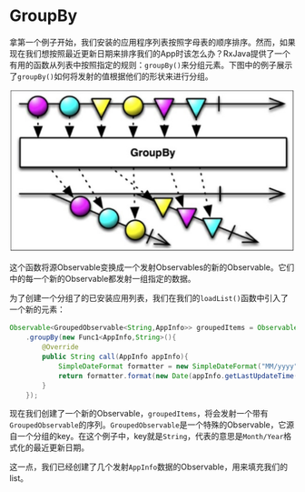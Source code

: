 # GroupBy

拿第一个例子开始，我们安装的应用程序列表按照字母表的顺序排序。然而，如果现在我们想按照最近更新日期来排序我们的App时该怎么办？RxJava提供了一个有用的函数从列表中按照指定的规则：`groupBy()`来分组元素。下图中的例子展示了`groupBy()`如何将发射的值根据他们的形状来进行分组。

![](chapter5_8.png)

这个函数将源Observable变换成一个发射Observables的新的Observable。它们中的每一个新的Observable都发射一组指定的数据。

为了创建一个分组了的已安装应用列表，我们在我们的`loadList()`函数中引入了一个新的元素：
```java
Observable<GroupedObservable<String,AppInfo>> groupedItems = Observable.from(apps)
    .groupBy(new Func1<AppInfo,String>(){
        @Override
        public String call(AppInfo appInfo){
            SimpleDateFormat formatter = new SimpleDateFormat("MM/yyyy");
            return formatter.format(new Date(appInfo.getLastUpdateTime()));
        }
    });
```
现在我们创建了一个新的Observable，`groupedItems`，将会发射一个带有`GroupedObservable`的序列。`GroupedObservable`是一个特殊的Observable，它源自一个分组的key。在这个例子中，key就是`String`，代表的意思是`Month/Year`格式化的最近更新日期。

这一点，我们已经创建了几个发射`AppInfo`数据的Observable，用来填充我们的list。














































